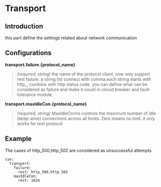 # Transport

## Introduction
this part define the settings related about network communication

## Configurations

**transport.failure.{protocol_name}**
> *(required, string)* the name of the protocol client, now only support rest failure. a string list connect with comma,each string 
starts with http_, combine with http status code.
you can define what can be considered as failure 
and make it count in circuit breaker and fault-tolerance module


**transport.maxIdleCon.{protocol_name}**
> *(required, string)* MaxIdleConns controls the maximum number of idle (keep-alive) connections 
across all hosts. Zero means no limit. it only works for rest protocol

## Example
The cases of http_500,http_502 are considered as unsuccessful attempts
```
cse:
  transport:
    failure:
      rest: http_500,http_502
    maxIdleCon:
      rest: 1024
```
